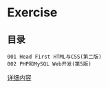 # Exercise

## 目录

    001 Head First HTML与CSS(第二版)
    002 PHP和MySQL Web开发(第5版)

[详细内容](https://x0xxoxxx.github.io/Exercise)
